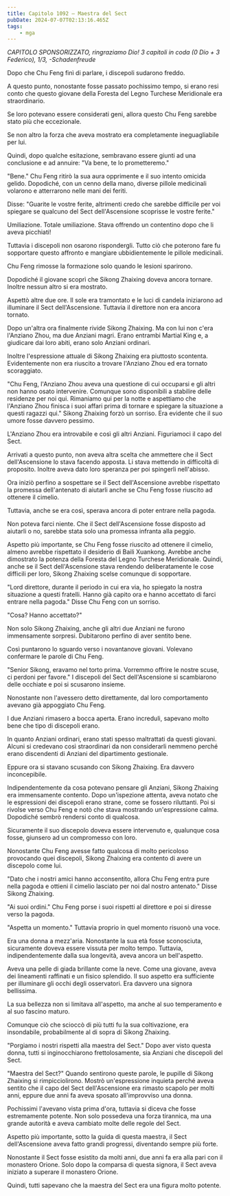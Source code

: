 ```yaml
---
title: Capitolo 1092 – Maestra del Sect
pubDate: 2024-07-07T02:13:16.465Z
tags:
    - mga
---
```



<em>CAPITOLO SPONSORIZZATO, ringraziamo Dio!
3 capitoli in coda (0 Dio + 3 Federico), 1/3,
-Schadenfreude</em>


Dopo che Chu Feng finì di parlare, i discepoli sudarono freddo.


A questo punto, nonostante fosse passato pochissimo tempo, si erano resi conto che questo giovane della Foresta del Legno Turchese Meridionale era straordinario.


Se loro potevano essere considerati geni, allora questo Chu Feng sarebbe stato più che eccezionale.


Se non altro la forza che aveva mostrato era completamente ineguagliabile per lui.


Quindi, dopo qualche esitazione, sembravano essere giunti ad una conclusione e ad annuire: "Va bene, te lo prometteremo."


"Bene." Chu Feng ritirò la sua aura opprimente e il suo intento omicida gelido. Dopodiché, con un cenno della mano, diverse pillole medicinali volarono e atterrarono nelle mani dei feriti.


Disse: "Guarite le vostre ferite, altrimenti credo che sarebbe difficile per voi spiegare se qualcuno del Sect dell'Ascensione scoprisse le vostre ferite."


Umiliazione. Totale umiliazione. Stava offrendo un contentino dopo che li aveva picchiati!


Tuttavia i discepoli non osarono rispondergli. Tutto ciò che poterono fare fu sopportare questo affronto e mangiare ubbidientemente le pillole medicinali.


Chu Feng rimosse la formazione solo quando le lesioni sparirono.


Dopodiché il giovane scoprì che Sikong Zhaixing doveva ancora tornare. Inoltre nessun altro si era mostrato.


Aspettò altre due ore. Il sole era tramontato e le luci di candela iniziarono ad illuminare il Sect dell'Ascensione. Tuttavia il direttore non era ancora tornato.


Dopo un'altra ora finalmente rivide Sikong Zhaixing. Ma con lui non c'era l'Anziano Zhou, ma due Anziani magri. Erano entrambi Martial King e, a giudicare dai loro abiti, erano solo Anziani ordinari.


Inoltre l'espressione attuale di Sikong Zhaixing era piuttosto scontenta. Evidentemente non era riuscito a trovare l'Anziano Zhou ed era tornato scoraggiato.


"Chu Feng, l'Anziano Zhou aveva una questione di cui occuparsi e gli altri non hanno osato intervenire. Comunque sono disponibili a stabilire delle residenze per noi qui. Rimaniamo qui per la notte e aspettiamo che l'Anziano Zhou finisca i suoi affari prima di tornare e spiegare la situazione a questi ragazzi qui." Sikong Zhaixing forzò un sorriso. Era evidente che il suo umore fosse davvero pessimo.


L'Anziano Zhou era introvabile e così gli altri Anziani. Figuriamoci il capo del Sect.


Arrivati a questo punto, non aveva altra scelta che ammettere che il Sect dell'Ascensione lo stava facendo apposta. Li stava mettendo in difficoltà di proposito. Inoltre aveva dato loro speranza per poi spingerli nell'abisso.


Ora iniziò perfino a sospettare se il Sect dell'Ascensione avrebbe rispettato la promessa dell'antenato di aiutarli anche se Chu Feng fosse riuscito ad ottenere il cimelio.


Tuttavia, anche se era così, sperava ancora di poter entrare nella pagoda.


Non poteva farci niente. Che il Sect dell'Ascensione fosse disposto ad aiutarli o no, sarebbe stata solo una promessa infranta alla peggio.


Aspetto più importante, se Chu Feng fosse riuscito ad ottenere il cimelio, almeno avrebbe rispettato il desiderio di Baili Xuankong. Avrebbe anche dimostrato la potenza della Foresta del Legno Turchese Meridionale. Quindi, anche se il Sect dell'Ascensione stava rendendo deliberatamente le cose difficili per loro, Sikong Zhaixing scelse comunque di sopportare.


"Lord direttore, durante il periodo in cui era via, ho spiegato la nostra situazione a questi fratelli. Hanno già capito ora e hanno accettato di farci entrare nella pagoda." Disse Chu Feng con un sorriso.


"Cosa? Hanno accettato?"


Non solo Sikong Zhaixing, anche gli altri due Anziani ne furono immensamente sorpresi. Dubitarono perfino di aver sentito bene.


Così puntarono lo sguardo verso i novantanove giovani. Volevano confermare le parole di Chu Feng.


"Senior Sikong, eravamo nel torto prima. Vorremmo offrire le nostre scuse, ci perdoni per favore." I discepoli del Sect dell'Ascensione si scambiarono delle occhiate e poi si scusarono insieme.


Nonostante non l'avessero detto direttamente, dal loro comportamento avevano già appoggiato Chu Feng.


I due Anziani rimasero a bocca aperta. Erano increduli, sapevano molto bene che tipo di discepoli erano.


In quanto Anziani ordinari, erano stati spesso maltrattati da questi giovani. Alcuni si credevano così straordinari da non considerarli nemmeno perché erano discendenti di Anziani del dipartimento gestionale.


Eppure ora si stavano scusando con Sikong Zhaixing. Era davvero inconcepibile.


Indipendentemente da cosa potevano pensare gli Anziani, Sikong Zhaixing era immensamente contento. Dopo un'ispezione attenta, aveva notato che le espressioni dei discepoli erano strane, come se fossero riluttanti. Poi si rivolse verso Chu Feng e notò che stava mostrando un'espressione calma. Dopodiché sembrò rendersi conto di qualcosa.


Sicuramente il suo discepolo doveva essere intervenuto e, qualunque cosa fosse, giunsero ad un compromesso con loro.


Nonostante Chu Feng avesse fatto qualcosa di molto pericoloso provocando quei discepoli, Sikong Zhaixing era contento di avere un discepolo come lui.


"Dato che i nostri amici hanno acconsentito, allora Chu Feng entra pure nella pagoda e ottieni il cimelio lasciato per noi dal nostro antenato." Disse Sikong Zhaixing.


"Ai suoi ordini." Chu Feng porse i suoi rispetti al direttore e poi si diresse verso la pagoda.


"Aspetta un momento." Tuttavia proprio in quel momento risuonò una voce.


Era una donna a mezz'aria. Nonostante la sua età fosse sconosciuta, sicuramente doveva essere vissuta per molto tempo. Tuttavia, indipendentemente dalla sua longevità, aveva ancora un bell'aspetto.


Aveva una pelle di giada brillante come la neve. Come una giovane, aveva dei lineamenti raffinati e un fisico splendido. Il suo aspetto era sufficiente per illuminare gli occhi degli osservatori. Era davvero una signora bellissima.


La sua bellezza non si limitava all'aspetto, ma anche al suo temperamento e al suo fascino maturo.


Comunque ciò che scioccò di più tutti fu la sua coltivazione, era insondabile, probabilmente al di sopra di Sikong Zhaixing.


"Porgiamo i nostri rispetti alla maestra del Sect." Dopo aver visto questa donna, tutti si inginocchiarono frettolosamente, sia Anziani che discepoli del Sect.


"Maestra del Sect?" Quando sentirono queste parole, le pupille di Sikong Zhaixing si rimpicciolirono. Mostrò un'espressione inquieta perché aveva sentito che il capo del Sect dell'Ascensione era rimasto scapolo per molti anni, eppure due anni fa aveva sposato all'improvviso una donna.


Pochissimi l'avevano vista prima d'ora, tuttavia si diceva che fosse estremamente potente. Non solo possedeva una forza tirannica, ma una grande autorità e aveva cambiato molte delle regole del Sect.


Aspetto più importante, sotto la guida di questa maestra, il Sect dell'Ascensione aveva fatto grandi progressi, diventando sempre più forte.


Nonostante il Sect fosse esistito da molti anni, due anni fa era alla pari con il monastero Orione. Solo dopo la comparsa di questa signora, il Sect aveva iniziato a superare il monastero Orione.


Quindi, tutti sapevano che la maestra del Sect era una figura molto potente.
                                


                                



